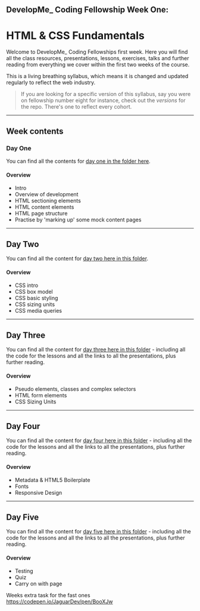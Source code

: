 ## DevelopMe_ Coding Fellowship Week One:
# HTML & CSS Fundamentals

Welcome to DevelopMe_ Coding Fellowships first week. Here you will find all the class resources, presentations, lessons, exercises, talks and further reading from everything we cover within the first two weeks of the course.

This is a living breathing syllabus, which means it is changed and updated regularly to reflect the web industry.

> If you are looking for a specific version of this syllabus, say you were on fellowship number eight for instance, check out the _versions_ for the repo. There's one to reflect every cohort.

---

## Week contents

### Day One

You can find all the contents for [day one in the folder here](day01).

#### Overview

- Intro
- Overview of development
- HTML sectioning elements
- HTML content elements
- HTML page structure
- Practise by 'marking up' some mock content pages

---

## Day Two

You can find all the content for [day two here in this folder](day02).

#### Overview

- CSS intro
- CSS box model
- CSS basic styling
- CSS sizing units
- CSS media queries

---

## Day Three

You can find all the content for [day three here in this folder](day03) - including all the code for the lessons and all the links to all the presentations, plus further reading.

#### Overview

- Pseudo elements, classes and complex selectors
- HTML form elements
- CSS Sizing Units

---

## Day Four

You can find all the content for [day four here in this folder](day04) - including all the code for the lessons and all the links to all the presentations, plus further reading.

#### Overview

- Metadata & HTML5 Boilerplate
- Fonts
- Responsive Design

---

## Day Five

You can find all the content for [day five here in this folder](day05) - including all the code for the lessons and all the links to all the presentations, plus further reading.

#### Overview

- Testing
- Quiz
- Carry on with page




Weeks extra task for the fast ones https://codepen.io/JaguarDev/pen/BooXJw

